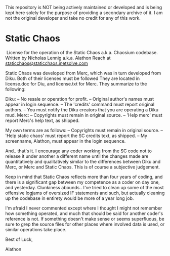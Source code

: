 This repository is NOT being actively maintained or developed and is being kept here solely for the purpose of providing a secondary archive of it. I am not the original developer and take no credit for any of this work.
 
 
 # Static Chaos
﻿
﻿License for the operation of the Static Chaos
a.k.a. Chaosium codebase.
Written by Nicholas Lennig a.k.a. Alathon
Reach at staticchaos@staticchaos.inetsolve.com

Static Chaos was developed from Merc, which was in turn
developed from Diku. Both of their licenses must be followed
They are located in license.doc for Diu, and license.txt for
Merc. They summarize to the following:

Diku:
– No resale or operation for profit.
– Original author's names must appear in login sequence.
– The 'credits' command must report original authors.
– You must notify the Diku creators that you are operating a Diku mud.
Merc:
– Copyrights must remain in original source.
– 'Help merc' must report Merc's help text, as shipped.

My own terms are as follows:
– Copyrights must remain in original source.
– 'Help static chaos' must report the SC credits text, as shipped.
– My screenname, Alathon, must appear in the login sequence.

And.. that's it. I encourage any coder working from the SC code not
to release it under another a different name until the changes made
are quantitatively and qualitatively similar to the differences between
Diku and Merc, or Merc and Static Chaos. This is of course a subjective
judgement.

Keep in mind that Static Chaos reflects more than four years of coding,
and there is a significant gap between my competence as a coder on day
one, and yesterday. Clunkiness abounds.. I've tried to clean up some
of the most offensive logjams of oversized IF statements and such, but
actually cleaning up the codebase in entirety would be more of a year
long job.

I'm afraid I never commented except where I thought I might not remember
how something operated, and much that should be said for another coder's
reference is not. If something doesn't make sense or seems superfluous,
be sure to grep the source files for other places where involved data
is used, or similar operations take place.

Best of Luck,

Alathon
